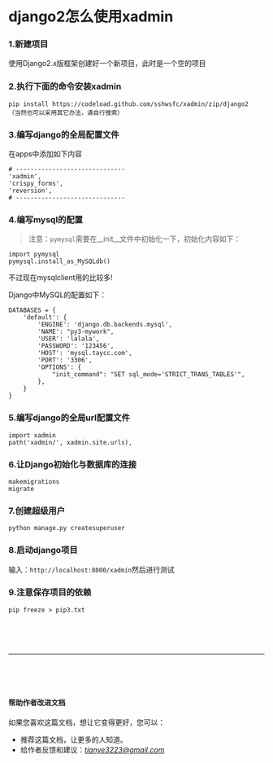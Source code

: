 # django2怎么使用xadmin

### 1.新建项目

使用Django2.x版框架创建好一个新项目，此时是一个空的项目

### 2.执行下面的命令安装xadmin

```
pip install https://codeload.github.com/sshwsfc/xadmin/zip/django2
（当然也可以采用其它办法，请自行搜索）
```

### 3.编写django的全局配置文件

在apps中添加如下内容

```
# ------------------------------
'xadmin',     
'crispy_forms',     
'reversion',     
# ------------------------------
```

### 4.编写mysql的配置

> 注意：`pymysql`需要在__init__文件中初始化一下，初始化内容如下：

```
import pymysql
pymysql.install_as_MySQLdb()
```

不过现在mysqlclient用的比较多!

Django中MySQL的配置如下：

```
DATABASES = {
    'default': {
        'ENGINE': 'django.db.backends.mysql',
        'NAME': "py3-mywork",
        'USER': 'lalala',
        'PASSWORD': '123456',
        'HOST': 'mysql.taycc.com',
        'PORT': '3306',
        'OPTIONS': {
            "init_command": "SET sql_mode='STRICT_TRANS_TABLES'",
        },
    }
}
```

### 5.编写django的全局url配置文件

```
import xadmin
path('xadmin/', xadmin.site.urls),
```

### 6.让Django初始化与数据库的连接

```
makemigrations
migrate
```

### 7.创建超级用户

```
python manage.py createsuperuser
```

### 8.启动django项目

输入：`http://localhost:8000/xadmin`然后进行测试

### 9.注意保存项目的依赖

```
pip freeze > pip3.txt
```

<br><br><br><hr><br><br><br>

#### 帮助作者改进文档
如果您喜欢这篇文档，想让它变得更好，您可以：

- 推荐这篇文档，让更多的人知道。
- 给作者反馈和建议：*_<tianye3223@gmail.com>_*

<br><br><br><br><br>
